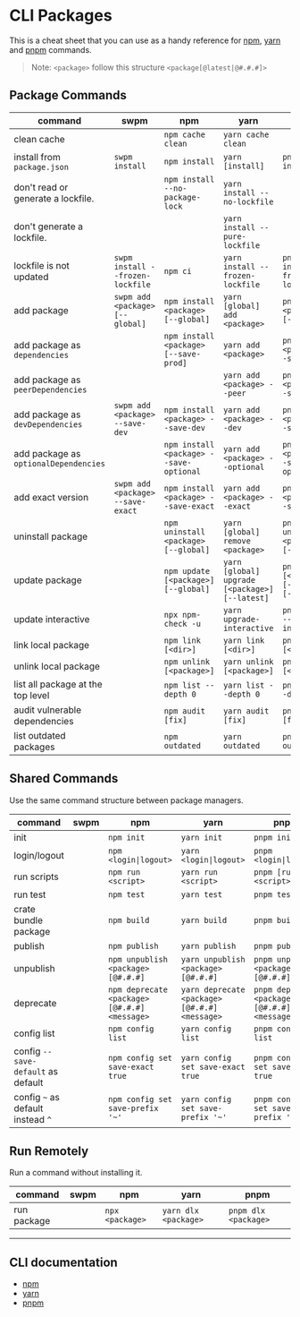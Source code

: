 # CLI Packages

This is a cheat sheet that you can use as a handy reference for [npm](https://www.npmjs.com/), [yarn](https://yarnpkg.com/) and [pnpm](https://pnpm.io/) commands.

> Note: `<package>` follow this structure `<package[@latest|@#.#.#]>`

## Package Commands

| command                                | swpm                              | npm                                          | yarn                                            | pnpm                                            |
| -------------------------------------- | --------------------------------- | -------------------------------------------- | ----------------------------------------------- | ----------------------------------------------- |
| clean cache                            |                                   | `npm cache clean`                            | `yarn cache clean`                              |                                                 |
| install from `package.json`            | `swpm install`                    | `npm install`                                | `yarn [install]`                                | `pnpm install`                                  |
| don't read or generate a lockfile.     |                                   | `npm install --no-package-lock`              | `yarn install --no-lockfile`                    |                                                 |
| don't generate a lockfile.             |                                   |                                              | `yarn install --pure-lockfile`                  |                                                 |
| lockfile is not updated                | `swpm install --frozen-lockfile`  | `npm ci`                                     | `yarn install --frozen-lockfile`                | `pnpm install --frozen-lockfile`                |
| add package                            | `swpm add <package> [--global]`   | `npm install <package> [--global]`           | `yarn [global] add <package>`                   | `pnpm add <package> [--global]`                 |
| add package as `dependencies`          |                                   | `npm install <package> [--save-prod]`        | `yarn add <package>`                            | `pnpm add <package> --save-prod`                |
| add package as `peerDependencies`      |                                   |                                              | `yarn add <package> --peer`                     | `pnpm add <package> --save-peer`                |
| add package as `devDependencies`       | `swpm add <package> --save-dev`   | `npm install <package> --save-dev`           | `yarn add <package> --dev`                      | `pnpm add <package> --save-dev`                 |
| add package as `optionalDependencies`  |                                   | `npm install <package> --save-optional`      | `yarn add <package> --optional`                 | `pnpm add <package> --save-optional`            |
| add exact version                      | `swpm add <package> --save-exact` | `npm install <package> --save-exact`         | `yarn add <package> --exact`                    | `pnpm add <package> --save-exact`               |
| uninstall package                      |                                   | `npm uninstall <package> [--global]`         | `yarn [global] remove <package>`                | `pnpm uninstall <package> [--global]`           |
| update package                         |                                   | `npm update [<package>] [--global]`          | `yarn [global] upgrade [<package>] [--latest]`  | `pnpm update [<package>] [--latest] [--global]` |
| update interactive                     |                                   | `npx npm-check -u`                           | `yarn upgrade-interactive`                      | `pnpm update --interactive`                     |
| link local package                     |                                   | `npm link [<dir>]`                           | `yarn link [<dir>]`                             | `pnpm link [<dir>]`                             |
| unlink local package                   |                                   | `npm unlink [<package>]`                     | `yarn unlink [<package>]`                       | `pnpm unlink [<package>]`                       |
| list all package at the top level      |                                   | `npm list --depth 0`                         | `yarn list --depth 0`                           | `pnpm list --depth 0`                           |
| audit vulnerable dependencies          |                                   | `npm audit [fix]`                            | `yarn audit [fix]`                              | `pnpm audit [fix]`                              |
| list outdated packages                 |                                   | `npm outdated`                               | `yarn outdated`                                 | `pnpm outdated`                                 |

## Shared Commands

Use the same command structure between package managers.

| command                                | swpm | npm                                          | yarn                                            | pnpm                                            |
| -------------------------------------- | ---- | -------------------------------------------- | ----------------------------------------------- | ----------------------------------------------- |
| init                                   |      | `npm init`                                   | `yarn init`                                     | `pnpm init`                                     |
| login/logout                           |      | `npm <login\|logout>`                        | `yarn <login\|logout>`                          | `pnpm <login\|logout>`                          |
| run scripts                            |      | `npm run <script>`                           | `yarn run <script>`                             | `pnpm [run] <script>`                           |
| run test                               |      | `npm test`                                   | `yarn test`                                     | `pnpm test`                                     |
| crate bundle package                   |      | `npm build`                                  | `yarn build`                                    | `pnpm build`                                    |
| publish                                |      | `npm publish`                                | `yarn publish`                                  | `pnpm publish`                                  |
| unpublish                              |      | `npm unpublish <package>[@#.#.#]`            | `yarn unpublish <package>[@#.#.#]`              | `pnpm unpublish <package>[@#.#.#]`              |
| deprecate                              |      | `npm deprecate <package>[@#.#.#] <message>`  | `yarn deprecate <package>[@#.#.#] <message>`    | `pnpm deprecate <package>[@#.#.#] <message>`    |
| config list                            |      | `npm config list`                            | `yarn config list`                              | `pnpm config list`                              |
| config `--save-default` as default     |      | `npm config set save-exact true`             | `yarn config set save-exact true`               | `pnpm config set save-exact true`               |
| config `~` as default instead `^`      |      | `npm config set save-prefix '~'`             | `yarn config set save-prefix '~'`               | `pnpm config set save-prefix '~'`               |

## Run Remotely

Run a command without installing it.

| command                                | swpm | npm                                          | yarn                                            | pnpm                                            |
| -------------------------------------- | ---- | -------------------------------------------- | ----------------------------------------------- | ----------------------------------------------- |
| run package                            |      | `npx <package>`                              | `yarn dlx <package>`                            | `pnpm dlx <package>`                            |

---

## CLI documentation

- [npm](https://docs.npmjs.com/cli/v8/commands)
- [yarn](https://classic.yarnpkg.com/en/docs/cli/)
- [pnpm](https://pnpm.io/cli/install)
